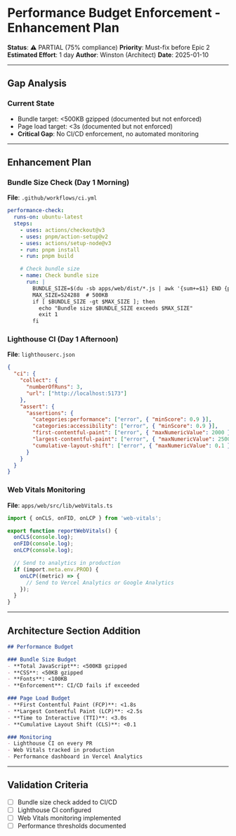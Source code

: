# Performance Budget Enforcement - Enhancement Plan

**Status**: ⚠️ PARTIAL (75% compliance)
**Priority**: Must-fix before Epic 2
**Estimated Effort**: 1 day
**Author**: Winston (Architect)
**Date**: 2025-01-10

---

## Gap Analysis

### Current State
- Bundle target: <500KB gzipped (documented but not enforced)
- Page load target: <3s (documented but not enforced)
- **Critical Gap**: No CI/CD enforcement, no automated monitoring

---

## Enhancement Plan

### Bundle Size Check (Day 1 Morning)

**File**: `.github/workflows/ci.yml`
```yaml
performance-check:
  runs-on: ubuntu-latest
  steps:
    - uses: actions/checkout@v3
    - uses: pnpm/action-setup@v2
    - uses: actions/setup-node@v3
    - run: pnpm install
    - run: pnpm build

    # Check bundle size
    - name: Check bundle size
      run: |
        BUNDLE_SIZE=$(du -sb apps/web/dist/*.js | awk '{sum+=$1} END {print sum}')
        MAX_SIZE=524288  # 500KB
        if [ $BUNDLE_SIZE -gt $MAX_SIZE ]; then
          echo "Bundle size $BUNDLE_SIZE exceeds $MAX_SIZE"
          exit 1
        fi
```

### Lighthouse CI (Day 1 Afternoon)

**File**: `lighthouserc.json`
```json
{
  "ci": {
    "collect": {
      "numberOfRuns": 3,
      "url": ["http://localhost:5173"]
    },
    "assert": {
      "assertions": {
        "categories:performance": ["error", { "minScore": 0.9 }],
        "categories:accessibility": ["error", { "minScore": 0.9 }],
        "first-contentful-paint": ["error", { "maxNumericValue": 2000 }],
        "largest-contentful-paint": ["error", { "maxNumericValue": 2500 }],
        "cumulative-layout-shift": ["error", { "maxNumericValue": 0.1 }]
      }
    }
  }
}
```

### Web Vitals Monitoring

**File**: `apps/web/src/lib/webVitals.ts`
```typescript
import { onCLS, onFID, onLCP } from 'web-vitals';

export function reportWebVitals() {
  onCLS(console.log);
  onFID(console.log);
  onLCP(console.log);

  // Send to analytics in production
  if (import.meta.env.PROD) {
    onLCP((metric) => {
      // Send to Vercel Analytics or Google Analytics
    });
  }
}
```

---

## Architecture Section Addition

```markdown
## Performance Budget

### Bundle Size Budget
- **Total JavaScript**: <500KB gzipped
- **CSS**: <50KB gzipped
- **Fonts**: <100KB
- **Enforcement**: CI/CD fails if exceeded

### Page Load Budget
- **First Contentful Paint (FCP)**: <1.8s
- **Largest Contentful Paint (LCP)**: <2.5s
- **Time to Interactive (TTI)**: <3.0s
- **Cumulative Layout Shift (CLS)**: <0.1

### Monitoring
- Lighthouse CI on every PR
- Web Vitals tracked in production
- Performance dashboard in Vercel Analytics
```

---

## Validation Criteria
- [ ] Bundle size check added to CI/CD
- [ ] Lighthouse CI configured
- [ ] Web Vitals monitoring implemented
- [ ] Performance thresholds documented
